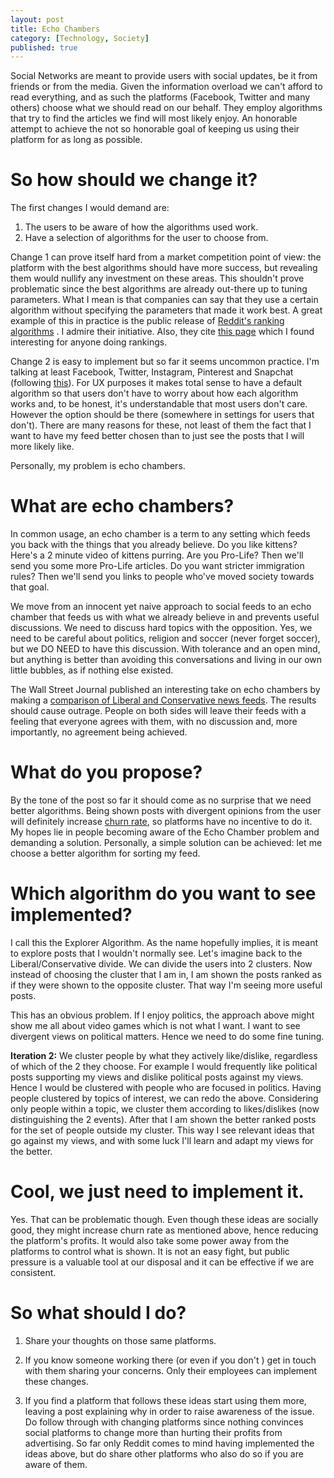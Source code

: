 ```yaml
---
layout: post
title: Echo Chambers
category: [Technology, Society]
published: true
---
```


Social Networks are meant to provide users with social updates, be it from friends or from the media. Given the information overload we can't afford to read everything, and as such the platforms (Facebook, Twitter and many others) choose what we should read on our behalf. They employ algorithms that try to find the articles we find will most likely enjoy. An honorable attempt to achieve the not so honorable goal of keeping us using their platform for as long as possible.

# So how should we change it?

<!--excerpt ends here-->

The first changes I would demand are:
1. The users to be aware of how the algorithms used work.
2. Have a selection of algorithms for the user to choose from.

Change 1 can prove itself hard from a market competition point of view: the platform with the best algorithms should have more success, but revealing them would nullify any investment on these areas. This shouldn't prove problematic since the best algorithms are already out-there up to tuning parameters. What I mean is that companies can say that they use a certain algorithm without specifying the parameters that made it work best. A great example of this in practice is the public release of [Reddit's ranking algorithms](https://medium.com/hacking-and-gonzo/how-reddit-ranking-algorithms-work-ef111e33d0d9) . I admire their initiative. Also, they cite [this page](http://www.evanmiller.org/how-not-to-sort-by-average-rating.html) which I found interesting for anyone doing rankings.

Change 2 is easy to implement but so far it seems uncommon practice. I'm talking at least Facebook, Twitter, Instagram, Pinterest and Snapchat (following [this](article)). For UX purposes it makes total sense to have a default algorithm so that users don't have to worry about how each algorithm works and, to be honest, it's understandable that most users don't care. However the option should be there (somewhere in settings for users that don't). There are many reasons for these, not least of them the fact that I want to have my feed better chosen than to just see the posts that I will more likely like.

Personally, my problem is echo chambers.

# What are echo chambers?

In common usage, an echo chamber is a term to any setting which feeds you back with the things that you already believe. Do you like kittens? Here's a 2 minute video of kittens purring. Are you Pro-Life? Then we'll send you some more Pro-Life articles. Do you want stricter immigration rules? Then we'll send you links to people who've moved society towards that goal.

We move from an innocent yet naive approach to social feeds to an echo chamber that feeds us with what we already believe in and prevents useful discussions. We need to discuss hard topics with the opposition. Yes, we need to be careful about politics, religion and soccer (never forget soccer), but we DO NEED to have this discussion. With tolerance and an open mind, but anything is better than avoiding this conversations and living in our own little bubbles, as if nothing else existed.

The Wall Street Journal published an interesting take on echo chambers by making a [comparison of Liberal and Conservative news feeds](http://graphics.wsj.com/blue-feed-red-feed). The results should cause outrage. People on both sides will leave their feeds with a feeling that everyone agrees with them, with no discussion and, more importantly, no agreement being achieved.

# What do you propose?

By the tone of the post so far it should come as no surprise that we need better algorithms. Being shown posts with divergent opinions from the user will definitely increase [churn rate](https://en.wikipedia.org/wiki/Churn_rate), so platforms have no incentive to do it. My hopes lie in people becoming aware of the Echo Chamber problem and demanding a solution. Personally, a simple solution can be achieved: let me choose a better algorithm for sorting my feed.

# Which algorithm do you want to see implemented?

I call this the Explorer Algorithm. As the name hopefully implies, it is meant to explore posts that I wouldn't normally see. Let's imagine back to the Liberal/Conservative divide. We can divide the users into 2 clusters. Now instead of choosing the cluster that I am in, I am shown the posts ranked as if they were shown to the opposite cluster. That way I'm seeing more useful posts.

This has an obvious problem. If I enjoy politics, the approach above might show me all about video games which is not what I want. I want to see divergent views on political matters. Hence we need to do some fine tuning.

**Iteration 2:** We cluster people by what they actively like/dislike, regardless of which of the 2 they choose. For example I would frequently like political posts supporting my views and dislike political posts against my views. Hence I would be clustered with people who are focused in politics. Having people clustered by topics of interest, we can redo the above. Considering only people within a topic, we cluster them according to likes/dislikes (now distinguishing the 2 events). After that I am shown the better ranked posts for the set of people outside my cluster. This way I see relevant ideas that go against my views, and with some luck I'll learn and adapt my views for the better.

# Cool, we just need to implement it.

Yes. That can be problematic though. Even though these ideas are socially good, they might increase churn rate as mentioned above, hence reducing the platform's profits. It would also take some power away from the platforms to control what is shown. It is not an easy fight, but public pressure is a valuable tool at our disposal and it can be effective if we are consistent.

# So what should I do?

1. Share your thoughts on those same platforms.

2. If you know someone working there (or even if you don't ) get in touch with them sharing your concerns. Only their employees can implement these changes.

3. If you find a platform that follows these ideas start using them more, leaving a post explaining why in order to raise awareness of the issue. Do follow through with changing platforms since nothing convinces social platforms to change more than hurting their profits from advertising. So far only Reddit comes to mind having implemented the ideas above, but do share other platforms who also do so if you are aware of them.